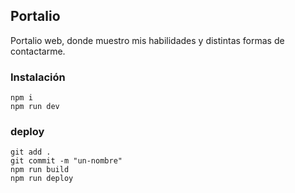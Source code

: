 ## Portalio

Portalio web, donde muestro mis habilidades y distintas formas de contactarme.


### Instalación

```
npm i
npm run dev
```

### deploy

```
git add .
git commit -m "un-nombre"
npm run build
npm run deploy
```